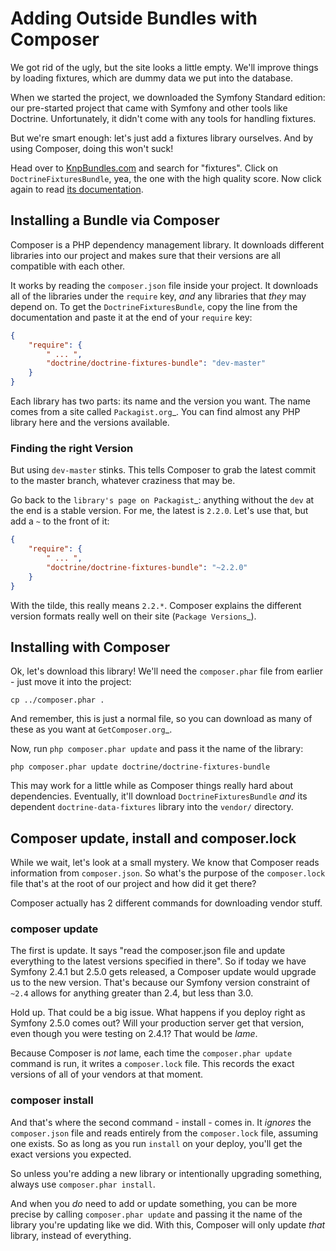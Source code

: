 # Adding Outside Bundles with Composer

We got rid of the ugly, but the site looks a little empty. We'll improve things
by loading fixtures, which are dummy data we put into the database.

When we started the project, we downloaded the Symfony Standard edition:
our pre-started project that came with Symfony and other tools like Doctrine.
Unfortunately, it didn't come with any tools for handling fixtures.

But we're smart enough: let's just add a fixtures library ourselves. And
by using Composer, doing this won't suck!

Head over to [KnpBundles.com][KnpBundles.com] and search for "fixtures". Click on `DoctrineFixturesBundle`,
yea, the one with the high quality score. Now click again to read [its documentation][its documentation].

## Installing a Bundle via Composer

Composer is a PHP dependency management library. It downloads different libraries
into our project and makes sure that their versions are all compatible with
each other.

It works by reading the `composer.json` file inside your project. It downloads
all of the libraries under the `require` key, *and* any libraries that
*they* may depend on. To get the `DoctrineFixturesBundle`, copy the line
from the documentation and paste it at the end of your `require` key:

```json
{
    "require": {
        " ... ",
        "doctrine/doctrine-fixtures-bundle": "dev-master"
    }
}
```

Each library has two parts: its name and the version you want. The name comes
from a site called `Packagist.org`_. You can find almost any PHP library
here and the versions available.

### Finding the right Version

But using `dev-master` stinks. This tells Composer to grab the latest commit
to the master branch, whatever craziness that may be.

Go back to the `library's page on Packagist`_: anything without the `dev`
at the end is a stable version. For me, the latest is `2.2.0`. Let's use
that, but add a `~` to the front of it:

```json
{
    "require": {
        " ... ",
        "doctrine/doctrine-fixtures-bundle": "~2.2.0"
    }
}
```

With the tilde, this really means `2.2.*`. Composer explains the different
version formats really well on their site (`Package Versions`_).

## Installing with Composer

Ok, let's download this library! We'll need the `composer.phar` file from
earlier - just move it into the project:

```terminal
cp ../composer.phar .
```

And remember, this is just a normal file, so you can download as many of
these as you want at `GetComposer.org`_.

Now, run `php composer.phar update` and pass it the name of the library:

```terminal
php composer.phar update doctrine/doctrine-fixtures-bundle
```

This may work for a little while as Composer things really hard about dependencies.
Eventually, it'll download `DoctrineFixturesBundle` *and* its dependent
`doctrine-data-fixtures` library into the `vendor/` directory.

## Composer update, install and composer.lock

While we wait, let's look at a small mystery. We know that Composer reads
information from `composer.json`. So what's the purpose of the `composer.lock`
file that's at the root of our project and how did it get there?

Composer actually has 2 different commands for downloading vendor stuff.

### composer update

The first is update. It says "read the composer.json file and update everything
to the latest versions specified in there". So if today we have Symfony
2.4.1 but 2.5.0 gets released, a Composer update would upgrade us to the
new version. That's because our Symfony version constraint of `~2.4` allows
for anything greater than 2.4, but less than 3.0.

Hold up. That could be a big issue. What happens if you deploy right as Symfony
2.5.0 comes out? Will your production server get that version, even though
you were testing on 2.4.1? That would be *lame*.

Because Composer is *not* lame, each time the `composer.phar update` command
is run, it writes a `composer.lock` file. This records the exact versions
of all of your vendors at that moment.

### composer install

And that's where the second command - install - comes in. It *ignores* the
`composer.json` file and reads entirely from the `composer.lock` file,
assuming one exists. So as long as you run `install` on your deploy, you'll
get the exact versions you expected.

So unless you're adding a new library or intentionally upgrading something,
always use `composer.phar install`.

And when you *do* need to add or update something, you can be more precise
by calling `composer.phar update` and passing it the name of the library
you're updating like we did. With this, Composer will only update *that*
library, instead of everything.

[KnpBundles.com]: http://knpbundles.com/
[GetComposer.org]: http://getcomposer.org/
[its documentation]: http://symfony.com/doc/current/bundles/DoctrineFixturesBundle/index.html
[Package Versions]: https://getcomposer.org/doc/01-basic-usage.md#package-versions
[Packagist.org]: https://packagist.org/
[library's page on Packagist]: https://packagist.org/packages/doctrine/doctrine-fixtures-bundle
